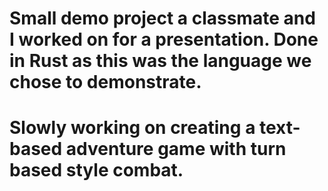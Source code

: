 # Small demo project a classmate and I worked on for a presentation. Done in Rust as this was the language we chose to demonstrate.
# Slowly working on creating a text-based adventure game with turn based style combat.
